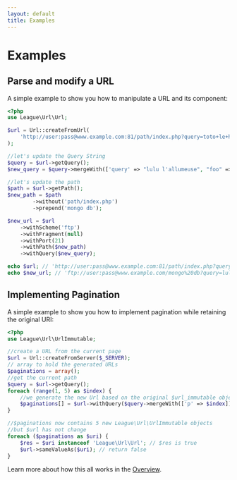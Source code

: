 ```yaml
---
layout: default
title: Examples
---
```


# Examples

## Parse and modify a URL

A simple example to show you how to manipulate a URL and its component:

~~~php
<?php
use League\Url\Url;

$url = Url::createFromUrl(
    'http://user:pass@www.example.com:81/path/index.php?query=toto+le+heros#top'
);

//let's update the Query String
$query = $url->getQuery();
$new_query = $query->mergeWith(['query' => "lulu l'allumeuse", "foo" => "bar"]);

//let's update the path
$path = $url->getPath();
$new_path = $path
		->without('path/index.php')
		->prepend('mongo db');

$new_url = $url
	->withScheme('ftp')
	->withFragment(null)
	->withPort(21)
	->withPath($new_path)
	->withQuery($new_query);

echo $url; // 'http://user:pass@www.example.com:81/path/index.php?query=toto%20le%20heros#top'
echo $new_url; // 'ftp://user:pass@www.example.com/mongo%20db?query=lulu%20l%27allumeuse&foo=bar'
~~~

## Implementing Pagination

A simple example to show you how to implement pagination while retaining the original URI:

~~~php
<?php
use League\Url\UrlImmutable;

//create a URL from the current page
$url = Url::createFromServer($_SERVER);
// array to hold the generated URLs
$paginations = array();
//get the current path
$query = $url->getQuery();
foreach (range(1, 5) as $index) {
    //we generate the new Url based on the original $url_immutable object
    $paginations[] = $url->withQuery($query->mergeWith(['p' => $index]));
}

//$paginations now contains 5 new League\Url\UrlImmutable objects 
//but $url has not change
foreach ($paginations as $uri) {
    $res = $uri instanceof 'League\Url\Url'; // $res is true
	$url->sameValueAs($uri); // return false
}
~~~

Learn more about how this all works in the [Overview](/overview).